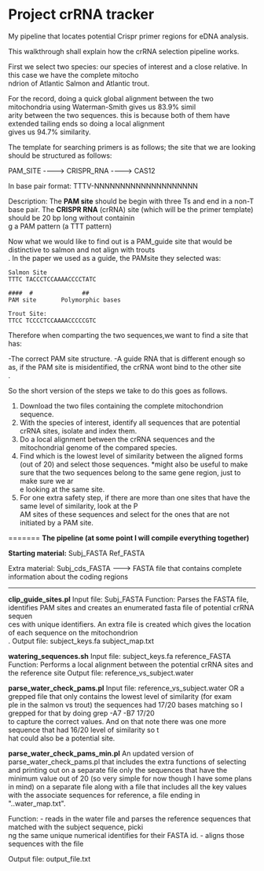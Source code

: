 # Project crRNA tracker
My pipeline that locates potential Crispr primer regions for eDNA analysis. 

This walkthrough shall explain how the crRNA selection pipeline works.

First we select two species: our species of interest and a close relative. In this case we have the complete mitocho\
ndrion of Atlantic Salmon and Atlantic trout.

For the record, doing a quick global alignment between the two mitochondria using Waterman-Smith gives us 83.9% simil\
arity between the two sequences. this is because both of them have extended tailing ends so doing a local alignment \
gives us 94.7% similarity.

The template for searching primers is as follows; the site that we are looking should be structured as follows:


PAM_SITE ----> CRISPR_RNA ----> CAS12

In base pair format: TTTV-NNNNNNNNNNNNNNNNNNNN

Description: The **PAM site** should be begin with three Ts and end in a non-T base pair.
             The **CRISPR RNA** (crRNA) site  (which will be the primer template) should be 20 bp long without containin\
g a PAM pattern (a TTT pattern)

Now what we would like to find out is a PAM_guide site that would be distinctive to salmon and not align with trouts\
. In the paper we used as a guide, the PAMsite they selected was:

    Salmon Site
    TTTC TACCCTCCAAAACCCCTATC

    ####  #              ##
    PAM site       Polymorphic bases

    Trout Site:
    TTCC TCCCCTCCAAAACCCCCGTC

Therefore when comparting the two sequences,we want to find a site that has:

-The correct PAM site structure.
-A guide RNA that is different enough so as, if the PAM site is misidentified, the crRNA wont bind to the other site\
.

So the short version of the steps we take to do this goes as follows.

1. Download the two files containing the complete mitochondrion sequence.
2. With the species of interest, identify all sequences that are potential crRNA sites, isolate and index them.
3. Do a local alignment between the crRNA sequences and the mitochondrial genome of the compared species.
4. Find which is the lowest level of similarity between the aligned forms (out of 20) and select those sequences.
   *might also be useful to make sure that the two sequences belong to the same gene region, just to make sure we ar\
e looking at the same site.
5. For one extra safety step, if there are more than one sites that have the same level of similarity, look at the P\
AM sites of these sequences and select for the ones that are not initiated by a PAM site.

=======
**The pipeline (at some point I will compile everything together)**

**Starting material:**
Subj_FASTA
Ref_FASTA

Extra material:
Subj_cds_FASTA ---> FASTA file that contains complete information about the coding regions

----

**clip_guide_sites.pl**
Input file: Subj_FASTA
Function: Parses the FASTA file, identifies PAM sites and creates an enumerated fasta file of potential crRNA sequen\
ces with unique identifiers. An extra file is created which gives the location of each sequence on the mitochondrion\
.
Output file: subject_keys.fa
             subject_map.txt

**watering_sequences.sh**
Input file: subject_keys.fa
            reference_FASTA
Function: Performs a local alignment between the potential crRNA sites and the reference site
Output file: reference_vs_subject.water

**parse_water_check_pams.pl**
Input file: reference_vs_subject.water OR a grepped file that only contains the lowest level of similarity (for exam\
ple in the salmon vs trout) the sequences had 17/20 bases matching so I grepped for that by doing grep -A7 -B7 17/20\
 to capture the correct values. And on that note there was one more sequence that had 16/20 level of similarity so t\
hat could also be a potential site.

**parse_water_check_pams_min.pl**
An updated version of parse_water_check_pams.pl that includes the extra functions of selecting and printing out on a separate file only the sequences that have the minimum value out of 20 (so very simple for now though I have some plans in mind) on a separate file along with a file that includes all the key values with the associate sequences for reference, a file ending in "..water_map.txt".

Function: - reads in the water file and parses the reference sequences that matched with the subject sequence, picki\
ng the same unique numerical identifies for their FASTA id.
          - aligns those sequences with the file

Output file: output_file.txt


